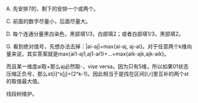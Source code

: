 A. 先安排7的，剩下的安排一个或两个。

C. 前面的数字尽量小，后面尽量大。

D. 每个连通分量黑白染色，黑部填1/3，白部填2；或者白部填1/3，黑部填2。

G. 看到绝对值号，先想办法去掉：|ai-aj|=max{ai-aj, aj-ai}。对于任意两个k维向量来说，其实答案就是max{ai1-aj1,aj1-ai1}+...+max{aik-ajk,ajk-aik}。

   而且某一维度ai取+那么aj必然取-，vise versa。因为只有5维，所以如果01状态压缩正负号，那么st[i]^s[j]=(2^k-1)。因此相当于是找在区间[l,r]里互补的两个st的取值最大值。
   
   线段树维护。
